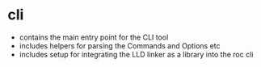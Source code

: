 # cli

- contains the main entry point for the CLI tool
- includes helpers for parsing the Commands and Options etc
- includes setup for integrating the LLD linker as a library into the roc cli
